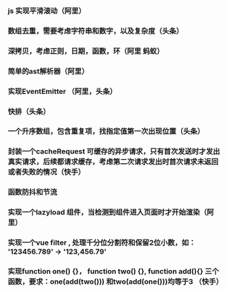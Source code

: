 ### js 实现平滑滚动（阿里）

### 数组去重，需要考虑字符串和数字，以及复杂度（头条）

### 深拷贝，考虑正则，日期，函数，环（阿里 蚂蚁）

### 简单的ast解析器（阿里）

### 实现EventEmitter （阿里，头条）

### 快排（头条）

### 一个升序数组，包含重复项，找指定值第一次出现位置（头条）

### 封装一个cacheRequest 可缓存的异步请求，只有首次发送时才发出真实请求，后续都请求缓存，考虑第二次请求发出时首次请求未返回或者失败的情况（快手）

### 函数防抖和节流

### 实现一个lazyload 组件，当检测到组件进入页面时才开始渲染（阿里）

### 实现一个vue filter , 处理千分位分割符和保留2位小数，如： '123456.789' -> '123,456.79'

### 实现function one() {}， function two() {}, function add(){} 三个函数，要求：one(add(two())) 和two(add(one()))均等于3 （快手）




